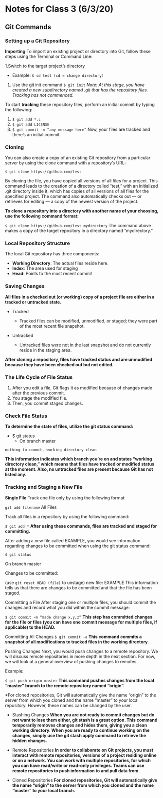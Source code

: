 # Notes for Class 3 (6/3/20)


## Git Commands


### Setting up a Git Repository


**Importing**
To import an existing project or directory into Git, follow these steps using the Terminal or Command Line:

1.Switch to the target project’s directory
  -  Example:
`$ cd test (cd = change directory)`
1. Use the git init command
`$ git init`
_Note: At this stage, you have created a new subdirectory named .git that has the repository files. Tracking has not commenced._


To start **tracking** these repository files, perform an initial commit by typing the following:
1. `$ git add *.c`
1. `$ git add LICENSE`
1. `$ git commit -m “any message here”`
Now, your files are tracked and there’s an initial commit. 


### Cloning
You can also create a copy of an existing Git repository from a particular server by using the clone command with a repository’s URL:

`$ git clone https://github.com/test`

By cloning the file, you have copied all versions of all files for a project. This command leads to the creation of a directory called “test,” with an initialized .git directory inside it, which has copies of all versions of all files for the specified project. The command also automatically checks out — or retrieves for editing — a copy of the newest version of the project.

**To clone a repository into a directory with another name of your choosing, use the following command format:**

`$ git clone https://github.com/test mydirectory`
The command above makes a copy of the target repository in a directory named “mydirectory.”

### Local Repository Structure
The local Git repository has three components:

- **Working Directory**: The actual files reside here.
- **Index**: The area used for staging
- **Head**: Points to the most recent commit

### Saving Changes
**All files in a checked out (or working) copy of a project file are either in a tracked or untracked state.**

- Tracked
  + Tracked files can be modified, unmodified, or staged; they were part of the most recent file snapshot.

- Untracked
  + Untracked files were not in the last snapshot and do not currently reside in the staging area.

**After cloning a repository, files have tracked status and are unmodified because they have been checked out but not edited.**

### The Life Cycle of File Status
1. After you edit a file, Git flags it as modified because of changes made after the previous commit.
1. You stage the modified file.
1. Then, you commit staged changes.

### Check File Status
**To determine the state of files, utilize the git status command:**

- $ git status
  + On branch master

`nothing to commit, working directory clean`

**This information indicates which branch you’re on and states “working directory clean,” which means that files have tracked or modified status at the moment. Also, no untracked files are present because Git has not listed any.**


### Tracking and Staging a New File
**Single File**
Track one file only by using the following format:

`git add filename`
All Files

Track all files in a repository by using the following command:

`$ git add *`
**After using these commands, files are tracked and staged for committing.**

After adding a new file called EXAMPLE, you would see information regarding changes to be committed when using the git status command:

`$ git status`

On branch master

Changes to be committed:

  (use `git reset HEAD (file)` to unstage)
new file: EXAMPLE
This information tells us that there are changes to be committed and that the file has been staged.

Committing a File
After staging one or multiple files, you should commit the changes and record what you did within the commit message:

`$ git commit -m “made change x,y,z”`
**This step has committed changes for the file or files (you can have one commit message for multiple files, if applicable) to the HEAD.**

Committing All Changes
`$ git commit -a`
**This command commits a snapshot of all modifications to tracked files in the working directory.**

Pushing Changes
Next, you would push changes to a remote repository. We will discuss remote repositories in more depth in the next section. For now, we will look at a general overview of pushing changes to remotes.

Example:

`$ git push origin master`
**This command pushes changes from the local “master” branch to the remote repository named “origin”.**

*For cloned repositories, Git will automatically give the name “origin” to the server from which you cloned and the name “master” to your local repository. However, these names can be changed by the user.
             
- Stashing Changes
**When you are not ready to commit changes but do not want to lose them either, git stash is a great option. This command temporarily removes changes and hides them, giving you a clean working directory. When you are ready to continue working on the changes, simply use the git stash apply command to retrieve the hidden changes.**

- Remote Repositories
**In order to collaborate on Git projects, you must interact with remote repositories, versions of a project residing online or on a network. You can work with multiple repositories, for which you can have read/write or read-only privileges. Teams can use remote repositories to push information to and pull data from.**

- Cloned Repositories
**For cloned repositories, Git will automatically give the name “origin” to the server from which you cloned and the name “master” to your local branch.**

